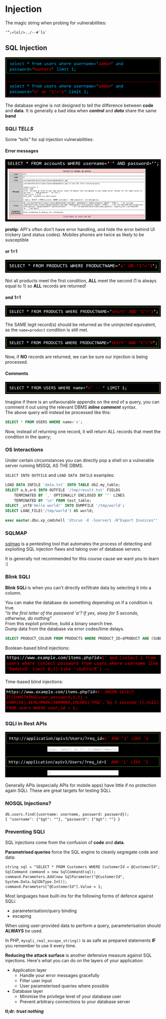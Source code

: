 # Injection

The magic string when probing for vulnerabilities:

``` txt
‘”;<lol/>../--#`ls`
```

## SQL Injection

![sqli101](../imgs/03-5_sql1-101.png)

The database engine is not designed to tell the difference between **code** and **data**. It is generally a bad idea when ***control*** and ***data*** share the same **band**

### SQLI *TELLS*

Some *"tells"* for sql injection vulnerabilities:

#### Error messages

![sql errors](../imgs/03-7_sql-errors.png)

**protip**: API's often don't have error handling, and hide the error behind UI trickery (and status codes). Mobiles phones are twice as likely to be susceptible

#### or 1=1

![or 1=1](../imgs/03-8_or-1=1.png)

Not all products meet the first condition, **ALL** meet the second (1 is always equal to 1) so **ALL** records are returned!

#### and 1=1

![and 1=1](../imgs/03-9_and-1=1.png)

The SAME legit record(s) should be returned as the uninjected equivalent, as the `name=product` condition is still met.

![and 1=0](../imgs/03-9_and-1=0.png)

Now, if **NO** records are returned, we can be sure our injection is being processed.

#### Comments

![sql comments](../imgs/03-10_comments.png)

Imagine if there is an unfavourable appendix on the end of a query, you can comment it out using the relevant DBMS ***inline comment*** syntax.  
The above query will instead be processed like this:

``` sql
SELECT * FROM USERS WHERE name='x';
```

Now, instead of returning one record, it will return ALL records that meet the condition in the query;

### OS Interactions

Under certain circumstances you can directly pop a shell on a vulnerable server running MSSQL AS THE DBMS.

`SELECT INTO OUTFILE` and `LOAD DATA INFILE` examples:

``` sql
LOAD DATA INFILE 'data.txt' INTO TABLE db2.my_table;
SELECT a,b,a+b INTO OUTFILE '/tmp/result.txt' FIELDS
    TERMINATED BY ',' OPTIONALLY ENCLOSED BY '"' LINES
    TERMINATED BY '\n' FROM test_table;
SELECT _utf8'Hello world!' INTO DUMPFILE '/tmp/world';
SELECT LOAD_FILE('/tmp/world') AS world;
```

``` sql
exec master.dbo.xp_cmdshell 'dtsrun -E -Sserver1 -N"Export Invoices"'
```

### SQLMAP

[sqlmap](https://github.com/sqlmapproject/sqlmap) is a pentesting tool that automates the process of detecting and exploiting SQL injection flaws and taking over of database servers.

It is generally not recommended for this course cause we want you to learn :)  

### Blink SQLI

**Blink SQLi** is when you can't directly exfiltrate data by selecting it into a column.

You can make the database do something depending on if a condition is true.  
*"Is the first letter of the password 'a'? If yes, sleep for 5 seconds, otherwise, do nothing"*  
From this exploit primitive, build a binary search tree.  
Dump data from the database via error codes/time delays.

``` sql
SELECT PRODUCT_COLOUR FROM PRODUCTS WHERE PRODUCT_ID=$PRODUCT AND (SUBQUERY TRUE OR FALSE);
```

Boolean-based blind injections:

![boolean based blind](../imgs/03-15_boolean-based-blind.png)

Time-based blind injections:

![time based blind](../imgs/03-15_time-based-blind.png)

### SQLI in Rest APIs

![rest api sqli](../imgs/03-16_rest-api-sqli.png)

Generally APIs (especially APIs for mobile apps) have little if no protection again SQLi. These are great targets for testing SQLi.

### NOSQL Injections?

``` bson
db.users.find({username: username, password: password});
{ "username": {"$gt": ""}, "password": {"$gt": ""} }
```

### Preventing SQLI

SQL injections come from the confusion of **code** and **data**.

**Parametrised queries** force the SQL engine to cleanly segregate code and data:

``` mssql
string sql = "SELECT * FROM Customers WHERE CustomerId = @CustomerId";
SqlCommand command = new SqlCommand(sql);
command.Parameters.Add(new SqlParameter("@CustomerId",
System.Data.SqlDbType.Int));
command.Parameters["@CustomerId"].Value = 1;
```

Most languages have built-ins for the following forms of defence against SQLi:

* parameterisation/query binding
* escaping

When using user-provided data to perform a query, parameterisation should **ALWAYS** be used.

In PHP, `mysqli_real_escape_string()` is as safe as prepared statements **IF** you remember to use it every time.

**Reducing the attack surface** is another defensive measure against SQL injections. Here's what you can do on the layers of your application:

* Application layer
    * Handle your error messages gracefully
    * Filter user input
    * User parameterised queries where possible
* Database layer
    * Minimise the privilege level of your database user
    * Prevent arbitrary connections to your database server

**tl;dr: *trust nothing***
